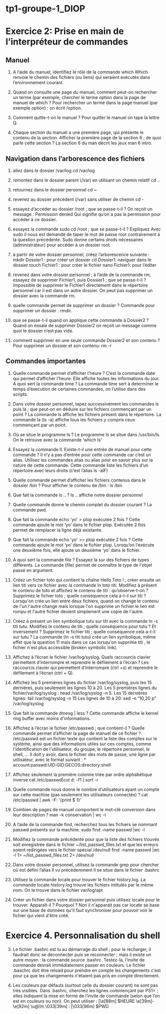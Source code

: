 # tp1-groupe-1_DIOP
# Exercice 2:  Prise en main de l’interpréteur de commandes
## Manuel 
1. A l’aide du manuel, identifiez le rôle de la commande which
Which renvoie le chemin des fichiers (ou liens) qui seraient exécutés dans l’environnement courant.

 2. Quand on consulte une page du manuel, comment peut-on rechercher un terme (par exemple, chercher le terme option dans la page de manuel de which ? 
Pour rechercher un terme dans la page manuel (par exemple option) : on écrit /option.

3. Comment quitte-t-on le manuel ? 
Pour quitter le manuel on tape la lettre Q.

4. Chaque section du manuel a une première page, qui présente le contenu de la section. Afficher la première page de la section 6 ; de quoi parle cette section ?
La section 6 du man décrit les jeux man 6 intro.

## Navigation dans l’arborescence des fichiers 

1. allez dans le dossier /var/log 
cd /var/log
2. remontez dans le dossier parent (/var) en utilisant un chemin relatif 
cd ..
3. retournez dans le dossier personnel 
cd ~
4. revenez au dossier précédent (/var) sans utiliser de chemin
cd -
 5. essayez d’accéder au dossier /root ; que se passe-t-il ? 
On reçoit un message : Permission denied
Qui signifie qu’on a pas la permission pour accéder à ce dossier.

6. essayez la commande sudo cd /root ; que se passe-t-il ? Expliquez 
Avec sudo il nous est demandé de taper le mot de passe root contrairement à la question précédente.
Sudo donne certains droits nécessaires (administrateur) pour accéder à un dossier root.

7. à partir de votre dossier personnel, créez l’arborescence suivante :
mkdir Dossier1 : pour créer un dossier
cd Dossier1: naviguer dans le dossier
touch Fichier1 : pour créer le fichier
nano Fichier1: pour l’éditer

8. revenez dans votre dossier personnel ; à l’aide de la commande rm, essayez de supprimer Fichier1, puis Dossier1 ; que se passe-t-il ? 
Impossible de supprimer le Fichier1 directement dans le répertoire personnel car il est dans un autre dossier.
On peut pas supprimer un dossier avec la commande rm. 
9. quelle commande permet de supprimer un dossier ? 
Commande pour supprimer un dossier : rmdir.
10. que se passe-t-il quand on applique cette commande à Dossier2 ? 
Quand on essaie de supprimer Dossier2 on reçoit un message comme quoi le dossier n’est pas vide.
11. comment supprimer en une seule commande Dossier2 et son contenu ?
Pour supprimer un dossier et son contenu: rm -r

## Commandes importantes 
1. Quelle commande permet d’afficher l’heure ? 
C’est la commande date qui permet d’afficher l’heure. Elle affiche toutes les informations du jour.
A quoi sert la commande time ?
La commande time sert à determiner le temps d’éxecution de certaines commandes, on l’utilise dans des scripts.
2. Dans votre dossier personnel, tapez successivement les commandes ls puis la ; que peut-on en déduire sur les fichiers commençant par un point ? 
La commande ls affiche les fichiers présent dans le répertoire.
La commande la (ls -a) affiche tous les fichiers y compris ceux commençant par un point.

3. Où se situe le programme ls ? 
Le programme ls se situe dans /usr/bin/ls.
On le retrouve avec la commande ‘which ls’

4. Essayez la commande ll. Existe-t-il une entrée de manuel pour cette commande ? 
Il n’y a pas d’entrée pour cette commande car c’est un alias.
Utilisez les commandes alias ou alias pour en savoir plus sur la nature de cette commande. 
Cette commande liste les fichiers d’un répertoire avec leurs droits (c’est l’alias ls -alF)

5. Quelle commande permet d’afficher les fichiers contenus dans le dossier /bin ?
Pour afficher le contenu de /bin : ls /bin
6. Que fait la commande ls .. ? 
ls .. affiche notre dossier personnel

7. Quelle commande donne le chemin complet du dossier courant ?
La commande pwd.
8. Que fait la commande echo 'yo' > plop exécutée 2 fois ? 
Cette commande ajoute le mot ‘yo’ dans le fichier plop. 
Exécutée 2 fois permet de remplacer la ligne déjà existante.
9. Que fait la commande echo 'yo' >> plop exécutée 2 fois ? 
Cette commande ajoute le mot ‘yo’ dans le fichier plop. 
Lorsqu’on l'exécute une deuxième fois, elle ajoute un deuxième ‘yo’ dans le fichier.

10. A quoi sert la commande file ? Essayez la sur des fichiers de types différents. 
La commande (file) permet de connaître le type de l'objet passé en argument.

11. Créez un fichier toto qui contient la chaîne Hello Toto ! ; créer ensuite un lien titi vers ce fichier avec la commande ln toto titi. Modifiez à présent le contenu de toto et affichez le contenu de titi : qu’observe-t-on ? Supprimez le fichier toto ; quelle conséquence cela a-t-il sur titi ? 
Lorsqu'on crée un lien entre deux fichiers, quand on change le contenu de l'un l'autre change mais lorsque l'on supprime un fichier le lien est rompu et l'autre fichier devient simplement une copie de l'autre.

12. Créez à présent un lien symbolique tutu sur titi avec la commande ln -s titi tutu. Modifiez le contenu de titi ; quelle conséquence pour tutu ? Et inversement ? Supprimez le fichier titi ; quelle conséquence cela a-t-il sur tutu ? 
La commande (ln -s titi tutu) crée un lien symbolique, même effet que la question 11 mais dans ce cas lorsqu'on supprime titi , le fichier n'est plus accessible (broken symbolic link).

13. Affichez à l’écran le fichier /var/log/syslog. Quels raccourcis clavier permettent d’interrompre et reprendre le défilement à l’écran ? 
Les raccourcis clavier qui permettent d’interrompre (ctrl +s) et reprendre le défilement à l’écran (ctrl + Q).

14. Affichez les 5 premières lignes du fichier /var/log/syslog, puis les 15 dernières, puis seulement les lignes 10 à 20.
Les 5 premières lignes du fichier/var/log/syslog : head /var/log/syslog -n 5.
Les 15 dernières lignes: tail /var/log/syslog -n 15
Les lignes de 10 à 20: sed -n “10,20 p” /var/log/syslog 
 
 15. Que fait la commande dmesg | less ?
Cette commande affiche le kernel ring buffer avec moins d'informations.

16. Affichez à l’écran le fichier /etc/passwd ; que contient-il ? Quelle commande permet d’afficher la page de manuel de ce fichier ? 
/etc/passwd est un fichier texte qui contient la liste des comptes sur le système, ainsi que des informations utiles sur ces comptes, comme l'identification de l'utilisateur, du groupe, le répertoire personnel, le shell, ... Il doit y avoir, dans le fichier des mots de passe, une ligne par utilisateur, avec le format suivant : * account:passwd:UID:GID:GECOS:directory:shell

17. Affichez seulement la première colonne triée par ordre alphabétique inverse 
cat /etc/passwd|cut d: -f1 | sort -r

18. Quelle commande nous donne le nombre d’utilisateurs ayant un compte sur cette machine (pas seulement les utilisateurs connectés) ? 
cat /etc/passwd | awk -F: '{print $ 1}'
19. Combien de pages de manuel comportent le mot-clé conversion dans leur description ? 
man -k conservation | wc -l

20. A l’aide de la commande find, recherchez tous les fichiers se nommant passwd présents sur la machine. 
sudo find -name passwd |wc -l

21. Modifiez la commande précédente pour que la liste des fichiers trouvés soit enregistrée dans le fichier ~/list_passwd_files.txt et que les erreurs soient redirigées vers le fichier spécial /dev/null 
find -name passwd |wc -l 1> ~/list_passwd_files.txt 2> /dev/null

22. Dans votre dossier personnel, utilisez la commande grep pour chercher où est défini l’alias ll vu précédemment 
Il se situe dans le fichier .bashrc

23. Utilisez la commande locate pour trouver le fichier history.log. 
La commande locate history.log trouve les fichiers intitulés par le même nom. On le trouve dans le fichier var/log/apt

24. Créer un fichier dans votre dossier personnel puis utilisez locate pour le trouver. Apparaît-il ? Pourquoi ?
Non il n'apparait pas car locate se base sur une base de données qu'il faut synchroniser pour pouvoir voir le fichier qui vient d'être créé.

# Exercice 4. Personnalisation du shell
3.  Le fichier .bashrc est lu au démarrage du shell ; pour le recharger, il faudrait donc se déconnecter puis se reconnecter ; mais il existe un autre moyen : la commande source .bashrc. Testez-la, l’invite de commande devrait immédiatement passer en couleurs. 
Le fichier .baschrc doit être reload pour prendre en compte les changements c'est pour ça que les changements n'étaient pas pris en compte directement.

4.  Les couleurs par défauts (surtout celle du dossier courant) ne sont pas très visibles. Dans .bashrc, cherchez les lignes commençant par PS1= ; elles indiquent la mise en forme de l’invite de commande (selon que l’on est en couleurs ou non). 
On peut utiliser : [\e[88m] $HEURE \e[39m]- \e[92m] \u@\h\ \033[39m] : [\033[96m] $PWD
 

